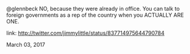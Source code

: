 @glennbeck NO, because they were already in office. You can talk to foreign governments as a rep of the country when you ACTUALLY ARE ONE. 

link: http://twitter.com/jimmylittle/status/837714975644790784 

March 03, 2017